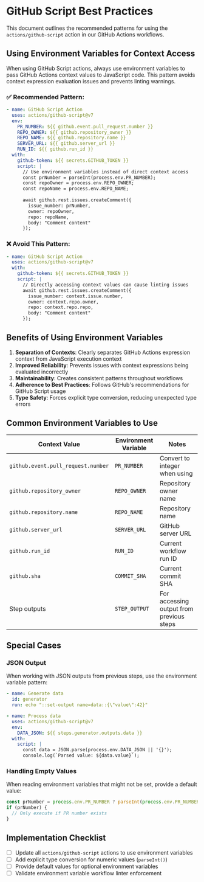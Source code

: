 # GitHub Script Best Practices

This document outlines the recommended patterns for using the `actions/github-script` action in our GitHub Actions workflows.

## Using Environment Variables for Context Access

When using GitHub Script actions, always use environment variables to pass GitHub Actions context values to JavaScript code. This pattern avoids context expression evaluation issues and prevents linting warnings.

### ✅ Recommended Pattern:

```yaml
- name: GitHub Script Action
  uses: actions/github-script@v7
  env:
    PR_NUMBER: ${{ github.event.pull_request.number }}
    REPO_OWNER: ${{ github.repository_owner }}
    REPO_NAME: ${{ github.repository.name }}
    SERVER_URL: ${{ github.server_url }}
    RUN_ID: ${{ github.run_id }}
  with:
    github-token: ${{ secrets.GITHUB_TOKEN }}
    script: |
      // Use environment variables instead of direct context access
      const prNumber = parseInt(process.env.PR_NUMBER);
      const repoOwner = process.env.REPO_OWNER;
      const repoName = process.env.REPO_NAME;
      
      await github.rest.issues.createComment({
        issue_number: prNumber,
        owner: repoOwner,
        repo: repoName,
        body: "Comment content"
      });
```

### ❌ Avoid This Pattern:

```yaml
- name: GitHub Script Action
  uses: actions/github-script@v7
  with:
    github-token: ${{ secrets.GITHUB_TOKEN }}
    script: |
      // Directly accessing context values can cause linting issues
      await github.rest.issues.createComment({
        issue_number: context.issue.number,
        owner: context.repo.owner,
        repo: context.repo.repo,
        body: "Comment content"
      });
```

## Benefits of Using Environment Variables

1. **Separation of Contexts**: Clearly separates GitHub Actions expression context from JavaScript execution context
2. **Improved Reliability**: Prevents issues with context expressions being evaluated incorrectly
3. **Maintainability**: Creates consistent patterns throughout workflows
4. **Adherence to Best Practices**: Follows GitHub's recommendations for GitHub Script usage
5. **Type Safety**: Forces explicit type conversion, reducing unexpected type errors

## Common Environment Variables to Use

| Context Value | Environment Variable | Notes |
|---------------|---------------------|-------|
| `github.event.pull_request.number` | `PR_NUMBER` | Convert to integer when using |
| `github.repository_owner` | `REPO_OWNER` | Repository owner name |
| `github.repository.name` | `REPO_NAME` | Repository name |
| `github.server_url` | `SERVER_URL` | GitHub server URL |
| `github.run_id` | `RUN_ID` | Current workflow run ID |
| `github.sha` | `COMMIT_SHA` | Current commit SHA |
| Step outputs | `STEP_OUTPUT` | For accessing output from previous steps |

## Special Cases

### JSON Output

When working with JSON outputs from previous steps, use the environment variable pattern:

```yaml
- name: Generate data
  id: generator
  run: echo "::set-output name=data::{\"value\":42}"

- name: Process data
  uses: actions/github-script@v7
  env:
    DATA_JSON: ${{ steps.generator.outputs.data }}
  with:
    script: |
      const data = JSON.parse(process.env.DATA_JSON || '{}');
      console.log(`Parsed value: ${data.value}`);
```

### Handling Empty Values

When reading environment variables that might not be set, provide a default value:

```javascript
const prNumber = process.env.PR_NUMBER ? parseInt(process.env.PR_NUMBER) : null;
if (prNumber) {
  // Only execute if PR number exists
}
```

## Implementation Checklist

- [ ] Update all `actions/github-script` actions to use environment variables
- [ ] Add explicit type conversion for numeric values (`parseInt()`)
- [ ] Provide default values for optional environment variables
- [ ] Validate environment variable workflow linter enforcement 